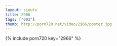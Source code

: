 ```yaml
--- 
layout: sieutv
title: 2966
tags: ["002"]
thumb: http://porn720.net/video/2966/poster.jpg
---
```

{% include porn720 key="2966" %} 
